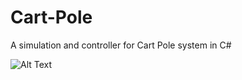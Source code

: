 # Cart-Pole
A simulation and controller for Cart Pole system in C#

![Alt Text](https://github.com/MortezaMaghrebi/Cart-Pole/cpole.gif)
